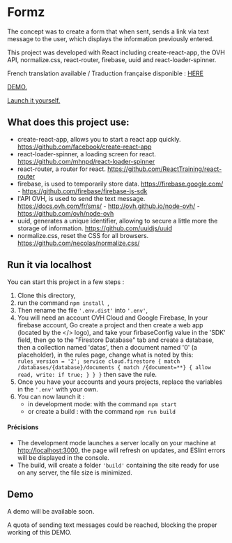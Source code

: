 # Formz
The concept was to create a form that when sent, sends a link via text message to the user, which displays the information previously entered.

This project was developed with React including create-react-app, the OVH API, normalize.css, react-router, firebase, uuid and react-loader-spinner.

French translation available / Traduction française disponible : [HERE](./README/README-Fr.md)

[DEMO.](#demo)

[Launch it yourself.](#run-it-via-localhost)

## What does this project use:
- create-react-app, allows you to start a react app quickly. https://github.com/facebook/create-react-app
- react-loader-spinner, a loading screen for react. https://github.com/mhnpd/react-loader-spinner
- react-router, a router for react. https://github.com/ReactTraining/react-router
- firebase, is used to temporarily store data. https://firebase.google.com/ - https://github.com/firebase/firebase-js-sdk
- l'API OVH, is used to send the text message. https://docs.ovh.com/fr/sms/ - http://ovh.github.io/node-ovh/ - https://github.com/ovh/node-ovh
- uuid, generates a unique identifier, allowing to secure a little more the storage of information. https://github.com/uuidjs/uuid
- normalize.css, reset the CSS for all browsers. https://github.com/necolas/normalize.css/

## Run it via localhost
You can start this project in a few steps :
1. Clone this directory,
2. run the command ```npm install ```,
3. Then rename the file ```'.env.dist'``` into ```'.env'```,
4. You will need an account OVH Cloud and Google Firebase,
In your firebase account,
Go create a project and then create a web app (located by the </> logo), and take your firbaseConfig value in the 'SDK' field,
then go to the "Firestore Database" tab and create a database, then a collection named 'datas', then a document named '0' (a placeholder), in the rules page, change what is noted by this: ```  rules_version = '2';
                                                                                                                     service cloud.firestore {
                                                                                                                     match /databases/{database}/documents {
                                                                                                                        match /{document=**} {
                                                                                                                            allow read, write: if true;
                                                                                                                            }
                                                                                                                        }
                                                                                                                     } ``` 
then save the rule.
5. Once you have your accounts and yours projects, replace the variables in the ```'.env'``` with your own.
6. You can now launch it :
    - in development mode: with the command ```npm start ```
    - or create a build : with the command ```npm run build ```
#### Précisions
- The development mode launches a server locally on your machine at [http://localhost:3000](http://localhost:3000), the page will refresh on updates, and ESlint errors will be displayed in the console.
- The build, will create a folder ```'build'``` containing the site ready for use on any server, the file size is minimized.

## Demo

A demo will be available soon.

A quota of sending text messages could be reached, blocking the proper working of this DEMO.